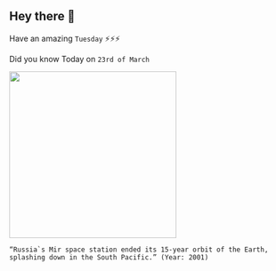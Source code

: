 ## Hey there 👋
Have an amazing `Tuesday` ⚡⚡⚡

Did you know Today on `23rd of March`
 
 [<img src="https://www.universetoday.com/wp-content/uploads/2010/02/Mir_spacestation.jpg" width="300" />](https://www.theguardian.com/science/2001/mar/23/spaceexploration) 
 ```
“Russia`s Mir space station ended its 15-year orbit of the Earth, splashing down in the South Pacific.” (Year: 2001)
```
